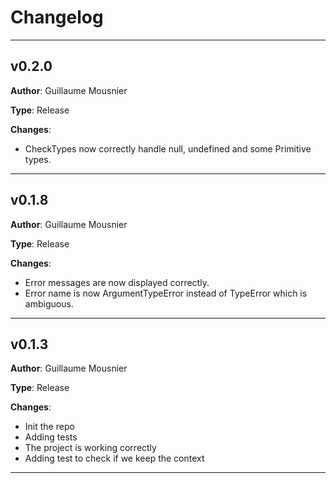 # Changelog

---

## v0.2.0

**Author**: Guillaume Mousnier

**Type**: Release

**Changes**:
- CheckTypes now correctly handle null, undefined and some Primitive types.

---

## v0.1.8

**Author**: Guillaume Mousnier

**Type**: Release

**Changes**:
- Error messages are now displayed correctly.
- Error name is now ArgumentTypeError instead of TypeError which is ambiguous.

---

## v0.1.3

**Author**: Guillaume Mousnier

**Type**: Release

**Changes**:
- Init the repo
- Adding tests
- The project is working correctly
- Adding test to check if we keep the context

---
